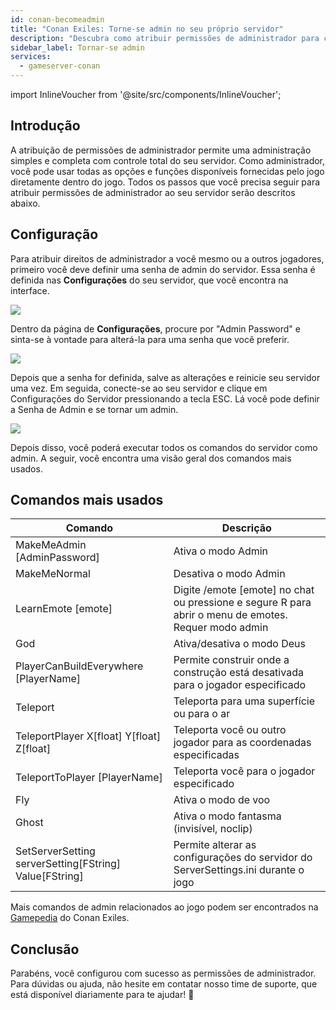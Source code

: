 ```yaml
---
id: conan-becomeadmin
title: "Conan Exiles: Torne-se admin no seu próprio servidor"
description: "Descubra como atribuir permissões de administrador para controle total do servidor e gerenciar as funções do jogo de forma eficaz → Saiba mais agora"
sidebar_label: Tornar-se admin
services:
  - gameserver-conan
---
```


import InlineVoucher from '@site/src/components/InlineVoucher';

## Introdução
A atribuição de permissões de administrador permite uma administração simples e completa com controle total do seu servidor. Como administrador, você pode usar todas as opções e funções disponíveis fornecidas pelo jogo diretamente dentro do jogo. Todos os passos que você precisa seguir para atribuir permissões de administrador ao seu servidor serão descritos abaixo.  
<InlineVoucher />

## Configuração
Para atribuir direitos de administrador a você mesmo ou a outros jogadores, primeiro você deve definir uma senha de admin do servidor. Essa senha é definida nas **Configurações** do seu servidor, que você encontra na interface.

![](https://screensaver01.zap-hosting.com/index.php/s/gpHQXB9tk46RpLL/preview)

Dentro da página de **Configurações**, procure por "Admin Password" e sinta-se à vontade para alterá-la para uma senha que você preferir.

![](https://screensaver01.zap-hosting.com/index.php/s/bKWx4qCj3aj6agA/preview)

Depois que a senha for definida, salve as alterações e reinicie seu servidor uma vez. Em seguida, conecte-se ao seu servidor e clique em Configurações do Servidor pressionando a tecla ESC. Lá você pode definir a Senha de Admin e se tornar um admin.

![](https://screensaver01.zap-hosting.com/index.php/s/giLP794irsw8bjK/preview)

Depois disso, você poderá executar todos os comandos do servidor como admin. A seguir, você encontra uma visão geral dos comandos mais usados.

## Comandos mais usados

| Comando                                                | Descrição                                                  |
| ------------------------------------------------------ | ------------------------------------------------------------ |
| MakeMeAdmin [AdminPassword]                            | Ativa o modo Admin                                         |
| MakeMeNormal                                           | Desativa o modo Admin                                      |
| LearnEmote [emote]                                     | Digite /emote [emote] no chat ou pressione e segure R para abrir o menu de emotes. Requer modo admin |
| God                                                    | Ativa/desativa o modo Deus                                 |
| PlayerCanBuildEverywhere [PlayerName]                  | Permite construir onde a construção está desativada para o jogador especificado |
| Teleport                                               | Teleporta para uma superfície ou para o ar                 |
| TeleportPlayer X[float] Y[float] Z[float]              | Teleporta você ou outro jogador para as coordenadas especificadas |
| TeleportToPlayer [PlayerName]                          | Teleporta você para o jogador especificado                  |
| Fly                                                    | Ativa o modo de voo                                        |
| Ghost                                                  | Ativa o modo fantasma (invisível, noclip)                   |
| SetServerSetting serverSetting[FString] Value[FString] | Permite alterar as configurações do servidor do ServerSettings.ini durante o jogo |

Mais comandos de admin relacionados ao jogo podem ser encontrados na [Gamepedia](https://conanexiles.gamepedia.com/Admin_Panel) do Conan Exiles.

## Conclusão

Parabéns, você configurou com sucesso as permissões de administrador. Para dúvidas ou ajuda, não hesite em contatar nosso time de suporte, que está disponível diariamente para te ajudar! 🙂

<InlineVoucher />